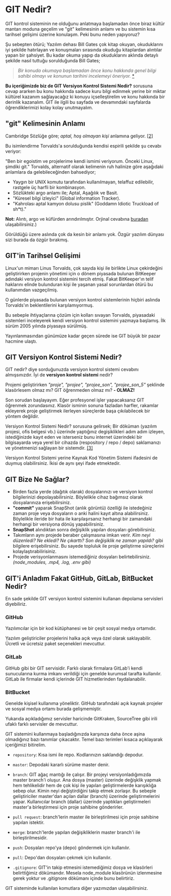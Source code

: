 # GIT Nedir?

GIT kontrol sisteminin ne olduğunu anlatmaya başlamadan önce biraz kültür mantarı moduna geçelim ve "git" kelimesinin anlamı ve bu sistemin kısa tarihsel gelişimi üzerine konulaşım. Peki bunu neden yapıyoruz?

Şu sebepten ötürü; Yazılım dehası Bill Gates çok kitap okuyan, okuduklarını iyi şekilde hatırlayan ve konuşmaları sırasında okuduğu kitaplardan alıntılar yapan bir şahsiyet. Bu kadar okuma yapıp da okuduklarını aklında detaylı şekilde nasıl tuttuğu sorulduğunda Bill Gates;

> *Bir konuda okumaya başlamadan önce konu hakkında genel bilgi sahibi olmayı ve konunun tarihini incelemeyi öneriyor.* [*](https://www.dunyahalleri.com/bill-gatesin-okuduklarini-hatirlama-yontemi/)

**Bu içeriğimizde biz de GIT Versiyon Kontrol Sistemi Nedir?** sorusuna cevap ararken bu konu hakkında sadece kuru bilgi edinmek yerine bir miktar kültürel kazanım sağlayacağız ki konuyu içselleştirelim ve konu hakkında bir derinlik kazanalım. GIT ile ilgili bu sayfada ve devamındaki sayfalarda öğrendiklerimizi kolay kolay unutmayalım.

## "git" Kelimesinin Anlamı

Cambridge Sözlüğe göre; *aptal, hoş olmayan kişi* anlamına geliyor. [[2]](https://dictionary.cambridge.org/dictionary/english/git)

Bu isimlendirme Torvalds'a sorulduğunda kendisi espirili şekilde şu cevabı veriyor:

"Ben bir egoistim ve projelerime kendi ismimi veriyorum. Önceki Linux, şimdiki git."
Torvalds, alternatif olarak kelimenin ruh halinize göre aşağıdaki anlamlara da gelebileceğinden bahsediyor;

- Yaygın bir UNIX komutu tarafından kullanılmayan, telaffuz edilebilir, rastgele üç harfli bir kombinasyon.
- Sözlükteki argo anlamı ile; Aptal, Aşağılık ve Basit.
- "Küresel bilgi izleyici" (Global information Tracker).
- "Kahrolası aptal kamyon dolusu pislik" (Goddamn Idiotic Truckload of sh*t)."

**Not:** Alıntı, argo ve küfürden arındırılmıştır. Orjinal cevabına [buradan](https://git.wiki.kernel.org/index.php/GitFaq#Why_the_.27Git.27_name.3F) ulaşabilirsiniz.)


Görüldüğü üzere aslında çok da kesin bir anlamı yok. Özgür yazılım dünyası sizi burada da özgür bırakmış.


## GIT'in Tarihsel Gelişimi

Linux'un mimarı	Linus Torvalds, çok sayıda kişi ile birlikte Linux çekirdeğini geliştirirken projenin yönetimi için o dönem piyasada bulunan BitKeeper adındaki versiyon kontrol sistemini tercih etmiş. Fakat BitKeeper'ın telif haklarını elinde bulunduran kişi ile yaşanan yasal sorunlardan ötürü bu kullanımdan vazgeçilmiş.

O günlerde piyasada bulunan versiyon kontrol sistemlerinin hiçbiri aslında Torvalds'ın beklentilerini karşılamıyormuş.

Bu sebeple ihtiyaçlarına çözüm için kolları sıvayan Torvalds, piyasadaki sistemleri inceleyerek kendi versiyon kontrol sistemini yazmaya başlamış. İlk sürüm 2005 yılında piyasaya sürülmüş. 

Yayınlanmasından günümüze kadar geçen sürede ise GIT büyük bir pazar hacmine ulaştı.

## GIT Versiyon Kontrol Sistemi Nedir?

GIT nedir? diye sorduğunuzda versiyon kontrol sistemi cevabını almışsınızdır. İyi de **versiyon kontrol sistemi** nedir? 

Projemi geliştirirken *"proje", "projee", "projee_son", "projee_son_5"* şeklinde klasörlesem olmaz mı? GIT öğrenmeden olmaz mı? **- OLMAZ!**

Son sorudan başlayayım. Eğer profesyonel işler yapacaksanız GIT öğrenmek zorundasınız. Klasör isminin sonuna fazladan harfler, rakamlar ekleyerek proje geliştirmek ilerleyen süreçlerde başa çıkılabilecek bir yöntem değildir.

Versiyon Kontrol Sistemi Nedir? sorusuna gelirsek; Bir döküman (yazılım projesi, ofis belgesi vb.) üzerinde yaptığınız degişiklikleri adım adım izleyen, istediğinizde kayıt eden ve isterseniz bunu internet üzerindeki bir bilgisayarda veya yerel bir cihazda (respository / repo / depo) saklamanızı ve yönetmenizi sağlayan bir sistemdir. [[3]](https://medium.com/@furkanalaybeg/versiyon-kontrol-sistemi-nedir-2f47bb830064)

Versiyon Kontrol Sistemi yerine Kaynak Kod Yönetim Sistemi ifadesini de duymuş olabilirsiniz. İkisi de aynı şeyi ifade etmektedir.

## GIT Bize Ne Sağlar?

- Birden fazla yerde (dağıtık olarak) dosyalarınızı ve versiyon kontrol bilgilerinizi depolayabilirsiniz. Böylelikle cihaz bağımsız olarak dosyalarınıza erişebilirsiniz.
- **"commit"** yaparak SnapShot (anlık görüntü) özelliği ile istedeğiniz zaman proje veya dosyaların o anki halini kayıt altına alabilirsiniz. Böylelikle ileride bir hata ile karşılaşırsanız herhangi bir zamandaki herhangi bir versiyona dönüş yapabilirsiniz.
- **SnapShot** alındıktan sonra değişiklik yapılan dosyaları görebilirsiniz.
- Takımların aynı projede beraber çalışmasına imkan verir. *Kim neyi düzenledi? Ne ekledi? Ne çıkarttı? Son değişiklik ne zaman yapıldı?* gibi bilgilere erişebilirsiniz. Bu sayede topluluk ile proje geliştirme süreçlerini kolaylaştırabilirisiniz.
- Projede verisyonlanmasını istemediğiniz dosyaları belirtebilirsiniz. *(node_modules, .mp4, .log, .env gibi)*

## GIT'i Anladım Fakat GitHub, GitLab, BitBucket Nedir?

En sade şekilde GIT versiyon kontrol sistemini kullanan depolama servisleri diyebiliriz.

### GitHub
Yazılımcılar için bir kod kütüphanesi ve bir çeşit sosyal medya ortamıdır.

Yazılım geliştiriciler projelerini halka açık veya özel olarak saklayabilir. Ücretli ve ücretsiz paket seçenekleri mevcuttur.

### GitLab
GitHub gibi bir GIT servisidir. Farklı olarak firmalara GitLab'i kendi sunucularına kurma imkanı verildiği için genelde kurumsal tarafta kullanılır. GitLab ile firmalar kendi içlerinde GIT hizmetlerinden faydalanabilir.

### BitBucket
Genelde kişisel kullanıma yöneliktir. GitHub tarafındaki açık kaynak projeler ve sosyal medya ortamı burada gelişmemiştir.

Yukarıda açıkladığımız servisler haricinde GitKraken, SourceTree gibi irili ufaklı farklı servisler de mevcuttur.

GIT sistemini kullanmaya başladığınızda karşınıza daha önce aşina olmadığınız bazı tanımlar çıkacaktır. Temel bazı terimleri kısaca açıklayarak içeriğimizi bitirelim.

- `repository`: Kısa ismi ile repo. Kodlarınızın saklandığı depodur.
- `master`: Depodaki kararlı sürüme master denir.

- `branch`: GIT ağaç mantığı ile çalışır. Bir projeyi versiyonladığımızda master branch'i oluşur. Ana dosya (master) üzerinde değişklik yapmak hem tehlikelidir hem de çok kişi ile yapılan geliştirmelerde karışıklığa sebep olur. Kimin neyi değiştirdiğini takip etmek zorlaşır. Bu sebeple geliştiriciler master'dan açılan dallar (branch) üzerinde geliştirmelerini yapar. Kullanıcılar branch (dallar) üzerinde yaptıkları geliştirmeleri master'a birleştirmesi için proje sahibine gönderirler.
- `pull request`: branch'lerin master ile birleştirilmesi için proje sahibine yapılan istektir.
- `merge`: branch'lerde yapılan değişikliklerin master branch'i ile birleştirilmesidir.
- `push`: Dosyaları repo'ya (depo) göndermek için kullanılır.
- `pull`: Depo'dan dosyaları çekmek için kullanılır.
- `.gitignore`: GIT'in takip etmesini istemediğimiz dosya ve klasörleri belirttiğimiz dökümandır. Mesela node_module klasörünün izlenmesine gerek yoktur ve .gitignore dökümanı içinde bunu belirtiriz.

GIT sisteminde kullanılan komutlara diğer yazımızdan ulaşabilirsiniz.